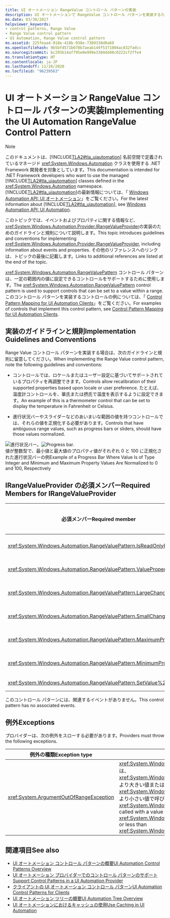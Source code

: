 ```yaml
---
title: UI オートメーション RangeValue コントロール パターンの実装
description: UI オートメーションで RangeValue コントロール パターンを実装するためのガイドラインと規則を確認します。 IRangeValueProvider インターフェイスに必要なメンバーをご覧ください。
ms.date: 03/30/2017
helpviewer_keywords:
- control patterns, Range Value
- Range Value control pattern
- UI Automation, Range Value control pattern
ms.assetid: 225feaa4-918e-418b-938e-7389338d0a69
ms.openlocfilehash: 9b5bfd571b078b7aeab149f5371004ac832fadcc
ms.sourcegitcommit: bc293b14af795e0e999e3304dd40c0222cf2ffe4
ms.translationtype: HT
ms.contentlocale: ja-JP
ms.lasthandoff: 11/26/2020
ms.locfileid: "96239563"
---
```

# <a name="implementing-the-ui-automation-rangevalue-control-pattern"></a><span data-ttu-id="d18ba-104">UI オートメーション RangeValue コントロール パターンの実装</span><span class="sxs-lookup"><span data-stu-id="d18ba-104">Implementing the UI Automation RangeValue Control Pattern</span></span>

> [!NOTE]
> <span data-ttu-id="d18ba-105">このドキュメントは、[!INCLUDE[TLA2#tla_uiautomation](../../../includes/tla2sharptla-uiautomation-md.md)] 名前空間で定義されているマネージド <xref:System.Windows.Automation> クラスを使用する .NET Framework 開発者を対象としています。</span><span class="sxs-lookup"><span data-stu-id="d18ba-105">This documentation is intended for .NET Framework developers who want to use the managed [!INCLUDE[TLA2#tla_uiautomation](../../../includes/tla2sharptla-uiautomation-md.md)] classes defined in the <xref:System.Windows.Automation> namespace.</span></span> <span data-ttu-id="d18ba-106">[!INCLUDE[TLA2#tla_uiautomation](../../../includes/tla2sharptla-uiautomation-md.md)]の最新情報については、「 [Windows Automation API: UI オートメーション](/windows/win32/winauto/entry-uiauto-win32)」をご覧ください。</span><span class="sxs-lookup"><span data-stu-id="d18ba-106">For the latest information about [!INCLUDE[TLA2#tla_uiautomation](../../../includes/tla2sharptla-uiautomation-md.md)], see [Windows Automation API: UI Automation](/windows/win32/winauto/entry-uiauto-win32).</span></span>  
  
 <span data-ttu-id="d18ba-107">このトピックでは、イベントおよびプロパティに関する情報など、 <xref:System.Windows.Automation.Provider.IRangeValueProvider>の実装のためのガイドラインと規則について説明します。</span><span class="sxs-lookup"><span data-stu-id="d18ba-107">This topic introduces guidelines and conventions for implementing <xref:System.Windows.Automation.Provider.IRangeValueProvider>, including information about events and properties.</span></span> <span data-ttu-id="d18ba-108">その他のリファレンスへのリンクは、トピックの最後に記載します。</span><span class="sxs-lookup"><span data-stu-id="d18ba-108">Links to additional references are listed at the end of the topic.</span></span>  
  
 <span data-ttu-id="d18ba-109"><xref:System.Windows.Automation.RangeValuePattern> コントロール パターンは、一定の範囲内の値に設定できるコントロールをサポートするために使用します。</span><span class="sxs-lookup"><span data-stu-id="d18ba-109">The <xref:System.Windows.Automation.RangeValuePattern> control pattern is used to support controls that can be set to a value within a range.</span></span> <span data-ttu-id="d18ba-110">このコントロール パターンを実装するコントロールの例については、「 [Control Pattern Mapping for UI Automation Clients](control-pattern-mapping-for-ui-automation-clients.md)」をご覧ください。</span><span class="sxs-lookup"><span data-stu-id="d18ba-110">For examples of controls that implement this control pattern, see [Control Pattern Mapping for UI Automation Clients](control-pattern-mapping-for-ui-automation-clients.md).</span></span>  
  
<a name="Implementation_Guidelines_and_Conventions"></a>

## <a name="implementation-guidelines-and-conventions"></a><span data-ttu-id="d18ba-111">実装のガイドラインと規則</span><span class="sxs-lookup"><span data-stu-id="d18ba-111">Implementation Guidelines and Conventions</span></span>  

 <span data-ttu-id="d18ba-112">Range Value コントロール パターンを実装する場合は、次のガイドラインと規則に留意してください。</span><span class="sxs-lookup"><span data-stu-id="d18ba-112">When implementing the Range Value control pattern, note the following guidelines and conventions:</span></span>  
  
- <span data-ttu-id="d18ba-113">コントロールでは、ロケールまたはユーザー設定に基づいてサポートされているプロパティを再調整できます。</span><span class="sxs-lookup"><span data-stu-id="d18ba-113">Controls allow recalibration of their supported properties based upon locale or user preference.</span></span> <span data-ttu-id="d18ba-114">たとえば、温度計コントロールを、華氏または摂氏で温度を表示するように設定できます。</span><span class="sxs-lookup"><span data-stu-id="d18ba-114">An example of this is a thermometer control that can be set to display the temperature in Fahrenheit or Celsius.</span></span>  
  
- <span data-ttu-id="d18ba-115">進行状況バーやスライダーなどのあいまいな範囲の値を持つコントロールでは、それらの値を正規化する必要があります。</span><span class="sxs-lookup"><span data-stu-id="d18ba-115">Controls that have ambiguous range values, such as progress bars or sliders, should have those values normalized.</span></span>  
  
 <span data-ttu-id="d18ba-116">![進行状況バー。](./media/uia-rangevaluepattern-progress-bar.PNG "UIA_RangeValuePattern_Progress_Bar")</span><span class="sxs-lookup"><span data-stu-id="d18ba-116">![Progress bar.](./media/uia-rangevaluepattern-progress-bar.PNG "UIA_RangeValuePattern_Progress_Bar")</span></span>  
<span data-ttu-id="d18ba-117">値が整数型で、最小値と最大値のプロパティ値がそれぞれ 0 と 100 に正規化された進行状況バーの例</span><span class="sxs-lookup"><span data-stu-id="d18ba-117">Example of a Progress Bar Where Value Is of Type Integer and Minimum and Maximum Property Values Are Normalized to 0 and 100, Respectively</span></span>  
  
<a name="Required_Members_for_the_IRangeValueProvider"></a>

## <a name="required-members-for-irangevalueprovider"></a><span data-ttu-id="d18ba-118">IRangeValueProvider の必須メンバー</span><span class="sxs-lookup"><span data-stu-id="d18ba-118">Required Members for IRangeValueProvider</span></span>  
  
|<span data-ttu-id="d18ba-119">必須メンバー</span><span class="sxs-lookup"><span data-stu-id="d18ba-119">Required member</span></span>|<span data-ttu-id="d18ba-120">メンバーの型</span><span class="sxs-lookup"><span data-stu-id="d18ba-120">Member type</span></span>|<span data-ttu-id="d18ba-121">メモ</span><span class="sxs-lookup"><span data-stu-id="d18ba-121">Notes</span></span>|  
|---------------------|-----------------|-----------|  
|<xref:System.Windows.Automation.RangeValuePattern.IsReadOnlyProperty>|<span data-ttu-id="d18ba-122">プロパティ</span><span class="sxs-lookup"><span data-stu-id="d18ba-122">Property</span></span>|<span data-ttu-id="d18ba-123">なし</span><span class="sxs-lookup"><span data-stu-id="d18ba-123">None</span></span>|  
|<xref:System.Windows.Automation.RangeValuePattern.ValueProperty>|<span data-ttu-id="d18ba-124">プロパティ</span><span class="sxs-lookup"><span data-stu-id="d18ba-124">Property</span></span>|<span data-ttu-id="d18ba-125">なし</span><span class="sxs-lookup"><span data-stu-id="d18ba-125">None</span></span>|  
|<xref:System.Windows.Automation.RangeValuePattern.LargeChangeProperty>|<span data-ttu-id="d18ba-126">プロパティ</span><span class="sxs-lookup"><span data-stu-id="d18ba-126">Property</span></span>|<span data-ttu-id="d18ba-127">なし</span><span class="sxs-lookup"><span data-stu-id="d18ba-127">None</span></span>|  
|<xref:System.Windows.Automation.RangeValuePattern.SmallChangeProperty>|<span data-ttu-id="d18ba-128">プロパティ</span><span class="sxs-lookup"><span data-stu-id="d18ba-128">Property</span></span>|<span data-ttu-id="d18ba-129">なし</span><span class="sxs-lookup"><span data-stu-id="d18ba-129">None</span></span>|  
|<xref:System.Windows.Automation.RangeValuePattern.MaximumProperty>|<span data-ttu-id="d18ba-130">プロパティ</span><span class="sxs-lookup"><span data-stu-id="d18ba-130">Property</span></span>|<span data-ttu-id="d18ba-131">なし</span><span class="sxs-lookup"><span data-stu-id="d18ba-131">None</span></span>|  
|<xref:System.Windows.Automation.RangeValuePattern.MinimumProperty>|<span data-ttu-id="d18ba-132">プロパティ</span><span class="sxs-lookup"><span data-stu-id="d18ba-132">Property</span></span>|<span data-ttu-id="d18ba-133">なし</span><span class="sxs-lookup"><span data-stu-id="d18ba-133">None</span></span>|  
|<xref:System.Windows.Automation.RangeValuePattern.SetValue%2A>|<span data-ttu-id="d18ba-134">メソッド</span><span class="sxs-lookup"><span data-stu-id="d18ba-134">Methods</span></span>|<span data-ttu-id="d18ba-135">なし</span><span class="sxs-lookup"><span data-stu-id="d18ba-135">None</span></span>|  
  
 <span data-ttu-id="d18ba-136">このコントロール パターンには、関連するイベントがありません。</span><span class="sxs-lookup"><span data-stu-id="d18ba-136">This control pattern has no associated events.</span></span>  
  
<a name="Exceptions"></a>

## <a name="exceptions"></a><span data-ttu-id="d18ba-137">例外</span><span class="sxs-lookup"><span data-stu-id="d18ba-137">Exceptions</span></span>  

 <span data-ttu-id="d18ba-138">プロバイダーは、次の例外をスローする必要があります。</span><span class="sxs-lookup"><span data-stu-id="d18ba-138">Providers must throw the following exceptions.</span></span>  
  
|<span data-ttu-id="d18ba-139">例外の種類</span><span class="sxs-lookup"><span data-stu-id="d18ba-139">Exception type</span></span>|<span data-ttu-id="d18ba-140">条件</span><span class="sxs-lookup"><span data-stu-id="d18ba-140">Condition</span></span>|  
|--------------------|---------------|  
|<xref:System.ArgumentOutOfRangeException>|<span data-ttu-id="d18ba-141"><xref:System.Windows.Automation.RangeValuePattern.SetValue%2A> は、 <xref:System.Windows.Automation.RangeValuePattern.MaximumProperty> より大きい値または <xref:System.Windows.Automation.RangeValuePattern.MinimumProperty>より小さい値で呼び出されます。</span><span class="sxs-lookup"><span data-stu-id="d18ba-141"><xref:System.Windows.Automation.RangeValuePattern.SetValue%2A> is called with a value that is either greater than <xref:System.Windows.Automation.RangeValuePattern.MaximumProperty> or less than <xref:System.Windows.Automation.RangeValuePattern.MinimumProperty>.</span></span>|  
  
## <a name="see-also"></a><span data-ttu-id="d18ba-142">関連項目</span><span class="sxs-lookup"><span data-stu-id="d18ba-142">See also</span></span>

- [<span data-ttu-id="d18ba-143">UI オートメーション コントロール パターンの概要</span><span class="sxs-lookup"><span data-stu-id="d18ba-143">UI Automation Control Patterns Overview</span></span>](ui-automation-control-patterns-overview.md)
- [<span data-ttu-id="d18ba-144">UI オートメーション プロバイダーでのコントロール パターンのサポート</span><span class="sxs-lookup"><span data-stu-id="d18ba-144">Support Control Patterns in a UI Automation Provider</span></span>](support-control-patterns-in-a-ui-automation-provider.md)
- [<span data-ttu-id="d18ba-145">クライアントの UI オートメーション コントロール パターン</span><span class="sxs-lookup"><span data-stu-id="d18ba-145">UI Automation Control Patterns for Clients</span></span>](ui-automation-control-patterns-for-clients.md)
- [<span data-ttu-id="d18ba-146">UI オートメーション ツリーの概要</span><span class="sxs-lookup"><span data-stu-id="d18ba-146">UI Automation Tree Overview</span></span>](ui-automation-tree-overview.md)
- [<span data-ttu-id="d18ba-147">UI オートメーションにおけるキャッシュの使用</span><span class="sxs-lookup"><span data-stu-id="d18ba-147">Use Caching in UI Automation</span></span>](use-caching-in-ui-automation.md)
